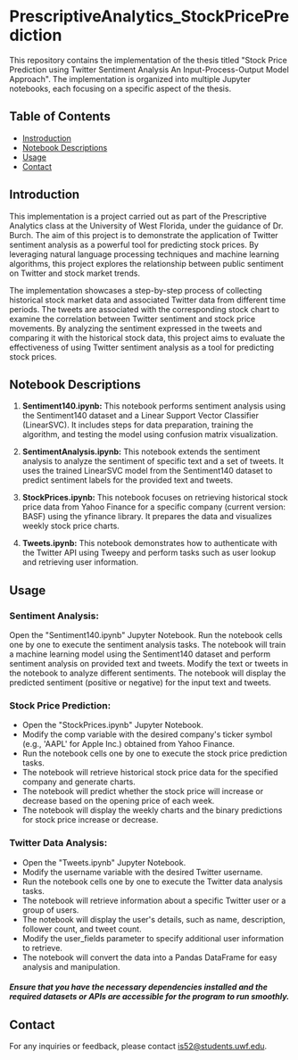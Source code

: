 # PrescriptiveAnalytics_StockPricePrediction

This repository contains the implementation of the thesis titled "Stock Price Prediction using Twitter Sentiment Analysis An Input-Process-Output Model Approach". The implementation is organized into multiple Jupyter notebooks, each focusing on a specific aspect of the thesis.

## Table of Contents

- [Instroduction](#introduction)
- [Notebook Descriptions](#notebook-descriptions)
- [Usage](#usage)
- [Contact](#contact)


## Introduction
This implementation is a project carried out as part of the Prescriptive Analytics class at the University of West Florida, under the guidance of Dr. Burch. The aim of this project is to demonstrate the application of Twitter sentiment analysis as a powerful tool for predicting stock prices. By leveraging natural language processing techniques and machine learning algorithms, this project explores the relationship between public sentiment on Twitter and stock market trends.

The implementation showcases a step-by-step process of collecting historical stock market data and associated Twitter data from different time periods. The tweets are associated with the corresponding stock chart to examine the correlation between Twitter sentiment and stock price movements. By analyzing the sentiment expressed in the tweets and comparing it with the historical stock data, this project aims to evaluate the effectiveness of using Twitter sentiment analysis as a tool for predicting stock prices.

## Notebook Descriptions

1. **Sentiment140.ipynb:** This notebook performs sentiment analysis using the Sentiment140 dataset and a Linear Support Vector Classifier (LinearSVC). It includes steps for data preparation, training the algorithm, and testing the model using confusion matrix visualization.

2. **SentimentAnalysis.ipynb:** This notebook extends the sentiment analysis to analyze the sentiment of specific text and a set of tweets. It uses the trained LinearSVC model from the Sentiment140 dataset to predict sentiment labels for the provided text and tweets.

3. **StockPrices.ipynb:** This notebook focuses on retrieving historical stock price data from Yahoo Finance for a specific company (current version: BASF) using the yfinance library. It prepares the data and visualizes weekly stock price charts.

4. **Tweets.ipynb:** This notebook demonstrates how to authenticate with the Twitter API using Tweepy and perform tasks such as user lookup and retrieving user information.

## Usage

### Sentiment Analysis:
Open the "Sentiment140.ipynb" Jupyter Notebook.
Run the notebook cells one by one to execute the sentiment analysis tasks.
The notebook will train a machine learning model using the Sentiment140 dataset and perform sentiment analysis on provided text and tweets.
Modify the text or tweets in the notebook to analyze different sentiments.
The notebook will display the predicted sentiment (positive or negative) for the input text and tweets.

### Stock Price Prediction:
+ Open the "StockPrices.ipynb" Jupyter Notebook.
+ Modify the comp variable with the desired company's ticker symbol (e.g., 'AAPL' for Apple Inc.) obtained from Yahoo Finance.
+ Run the notebook cells one by one to execute the stock price prediction tasks.
+ The notebook will retrieve historical stock price data for the specified company and generate charts.
+ The notebook will predict whether the stock price will increase or decrease based on the opening price of each week.
+ The notebook will display the weekly charts and the binary predictions for stock price increase or decrease.

### Twitter Data Analysis:
+ Open the "Tweets.ipynb" Jupyter Notebook.
+ Modify the username variable with the desired Twitter username.
+ Run the notebook cells one by one to execute the Twitter data analysis tasks.
+ The notebook will retrieve information about a specific Twitter user or a group of users.
+ The notebook will display the user's details, such as name, description, follower count, and tweet count.
+ Modify the user_fields parameter to specify additional user information to retrieve.
+ The notebook will convert the data into a Pandas DataFrame for easy analysis and manipulation.

##### Ensure that you have the necessary dependencies installed and the required datasets or APIs are accessible for the program to run smoothly.

## Contact 
For any inquiries or feedback, please contact is52@students.uwf.edu.
